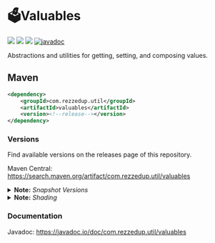 # 🗳️Valuables

[![](https://img.shields.io/maven-central/v/com.rezzedup.util/valuables?color=ok&label=Maven%20Central)](https://search.maven.org/artifact/com.rezzedup.util/valuables "Maven Central")
[![](https://img.shields.io/badge/License-MPL--2.0-blue)](./LICENSE "Project License: MPL-2.0")
[![](https://img.shields.io/badge/Java-11-orange)](# "Java Version: 11")
[![javadoc](https://javadoc.io/badge2/com.rezzedup.util/valuables/javadoc.svg?label=Javadoc&color=%234D7A97)](https://javadoc.io/doc/com.rezzedup.util/valuables "View Javadocs") 

Abstractions and utilities for getting, setting, and composing values.

## Maven

```xml
<dependency>
    <groupId>com.rezzedup.util</groupId>
    <artifactId>valuables</artifactId>
    <version><!--release--></version>
</dependency>
```

### Versions

Find available versions on the releases page of this repository.

Maven Central: https://search.maven.org/artifact/com.rezzedup.util/valuables

<details id="note-snapshot-versions">
<summary><b>Note:</b> <i>Snapshot Versions</i></summary>

> [ℹ️](#note-snapshot-versions)
> Snapshot releases are available at the following repository:
>
> ```xml
> <repositories>
>     <repository>
>         <id>ossrh-snapshots</id>
>         <url>https://s01.oss.sonatype.org/content/repositories/snapshots</url>
>     </repository>
> </repositories>
> ```
</details>

<details>
<summary><b>Note:</b> <i>Shading</i></summary>

> [ℹ️](#note-shading)
> If you intend to shade this library, please consider **relocating** the packages
> to avoid potential conflicts with other projects. This library also utilizes
> nullness annotations, which may be undesirable in a shaded uber-jar. They can
> safely be excluded, and you are encouraged to do so.
</details>

### Documentation

Javadoc: https://javadoc.io/doc/com.rezzedup.util/valuables
